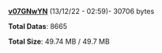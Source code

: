 [**v07GNwYN**](/data/v07GNwYN.txt) (13/12/22 - 02:59)- 30706 bytes

**Total Datas**: 8665

**Total Size**: 49.74 MB / 49.7 MB